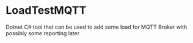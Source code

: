 # LoadTestMQTT
Dotnet C# tool that can be used to add some load for MQTT Broker with possibly some reporting later
